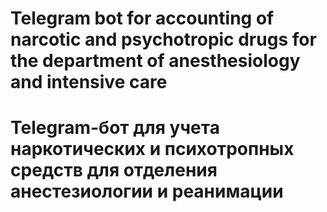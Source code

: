 # Telegram bot for accounting of narcotic and psychotropic drugs for the department of anesthesiology and intensive care
# Telegram-бот для учета наркотических и психотропных средств для отделения анестезиологии и реанимации